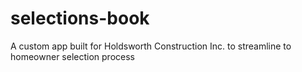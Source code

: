 # selections-book
A custom app built for Holdsworth Construction Inc. to streamline to homeowner selection process
